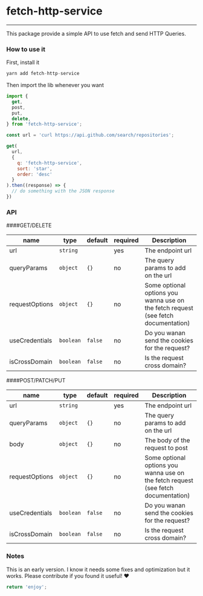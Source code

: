 # fetch-http-service
---
This package provide a simple API to use fetch and send HTTP Queries.

### How to use it
First, install it
```javascript
yarn add fetch-http-service
```

Then import the lib whenever you want

```javascript
import {
  get,
  post,
  put,
  delete,
} from 'fetch-http-service';

const url = 'curl https://api.github.com/search/repositories';

get(
  url,
  {
    q: 'fetch-http-service',
    sort: 'star',
    order: 'desc'
  }
).then((response) => {
  // do something with the JSON response
})
```

### API
####GET/DELETE

| name           | type      | default | required | Description                                                                        |
|----------------|-----------|---------|----------|------------------------------------------------------------------------------------|
| url            | `string`  |         | yes      | The endpoint url                                                                   |
| queryParams    | `object`  | `{}`    | no       | The query params to add on the url                                                 |
| requestOptions | `object`  | `{}`    | no       | Some optional options you wanna use on the fetch request (see fetch documentation) |
| useCredentials | `boolean` | `false` | no       | Do you wanan send the cookies for the request?                                     |
| isCrossDomain  | `boolean` | `false` | no       | Is the request cross domain?                                                       |


####POST/PATCH/PUT

| name           | type      | default | required | Description                                                                        |
|----------------|-----------|---------|----------|------------------------------------------------------------------------------------|
| url            | `string`  |         | yes      | The endpoint url                                                                   |
| queryParams    | `object`  | `{}`    | no       | The query params to add on the url                                                 |
| body           | `object`  | `{}`    | no       | The body of the request to post                                                    |
| requestOptions | `object`  | `{}`    | no       | Some optional options you wanna use on the fetch request (see fetch documentation) |
| useCredentials | `boolean` | `false` | no       | Do you wanan send the cookies for the request?                                     |
| isCrossDomain  | `boolean` | `false` | no       | Is the request cross domain?                                                       |


### Notes
This is an early version. I know it needs some fixes and optimization but it works.
Please contribute if you found it useful! ❤️

```javascript
return 'enjoy';
```